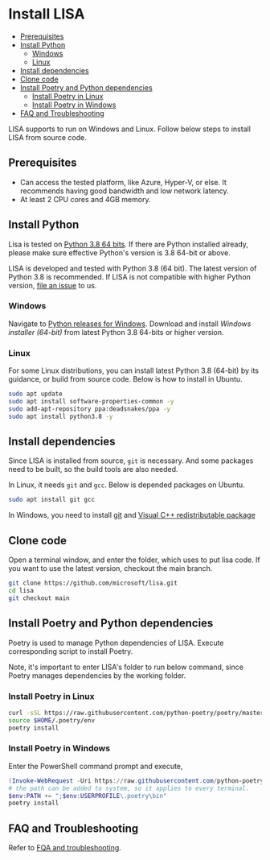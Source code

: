 # Install LISA

- [Prerequisites](#prerequisites)
- [Install Python](#install-python)
  - [Windows](#windows)
  - [Linux](#linux)
- [Install dependencies](#install-dependencies)
- [Clone code](#clone-code)
- [Install Poetry and Python dependencies](#install-poetry-and-python-dependencies)
  - [Install Poetry in Linux](#install-poetry-in-linux)
  - [Install Poetry in Windows](#install-poetry-in-windows)
- [FAQ and Troubleshooting](#faq-and-troubleshooting)

LISA supports to run on Windows and Linux. Follow below steps to install LISA from source code.

## Prerequisites

- Can access the tested platform, like Azure, Hyper-V, or else. It recommends having good bandwidth and low network latency.
- At least 2 CPU cores and 4GB memory.

## Install Python

Lisa is tested on [Python 3.8 64 bits](https://www.python.org/). If there are Python installed already, please make sure effective Python's version is 3.8 64-bit or above.

LISA is developed and tested with Python 3.8 (64 bit). The latest version of Python 3.8 is recommended. If LISA is not compatible with higher Python version, [file an issue](https://github.com/microsoft/lisa/issues/new) to us.

### Windows

Navigate to [Python releases for Windows](https://www.python.org/downloads/windows/). Download and install *Windows installer (64-bit)* from latest Python 3.8 64-bits or higher version.

### Linux

For some Linux distributions, you can install latest Python 3.8 (64-bit) by its guidance, or build from source code. Below is how to install in Ubuntu.

```bash
sudo apt update
sudo apt install software-properties-common -y
sudo add-apt-repository ppa:deadsnakes/ppa -y
sudo apt install python3.8 -y
```

## Install dependencies

Since LISA is installed from source, `git` is necessary. And some packages need to be built, so the build tools are also needed.

In Linux, it needs `git` and `gcc`. Below is depended packages on Ubuntu.

```bash
sudo apt install git gcc
```

In Windows, you need to install [git](https://git-scm.com/downloads) and [Visual C++ redistributable package](https://aka.ms/vs/16/release/vc_redist.x64.exe)

## Clone code

Open a terminal window, and enter the folder, which uses to put lisa code. If you want to use the latest version, checkout the main branch.

```sh
git clone https://github.com/microsoft/lisa.git
cd lisa
git checkout main
```

## Install Poetry and Python dependencies

Poetry is used to manage Python dependencies of LISA. Execute corresponding script to install Poetry.

Note, it's important to enter LISA's folder to run below command, since Poetry manages dependencies by the working folder.

### Install Poetry in Linux

```bash
curl -sSL https://raw.githubusercontent.com/python-poetry/poetry/master/get-poetry.py | python3 -
source $HOME/.poetry/env
poetry install
```

### Install Poetry in Windows

Enter the PowerShell command prompt and execute,

```powershell
(Invoke-WebRequest -Uri https://raw.githubusercontent.com/python-poetry/poetry/master/get-poetry.py -UseBasicParsing).Content | python -
# the path can be added to system, so it applies to every terminal.
$env:PATH += ";$env:USERPROFILE\.poetry\bin"
poetry install
```

## FAQ and Troubleshooting

Refer to [FQA and troubleshooting](troubleshooting.md).
